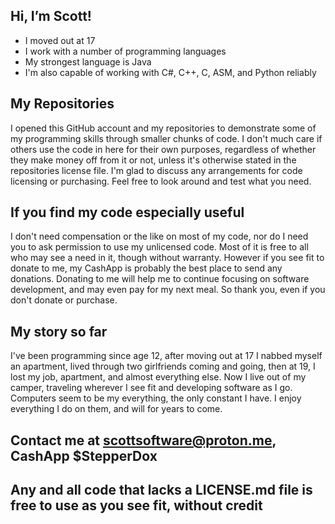 ## Hi, I’m Scott!
- I moved out at 17
- I work with a number of programming languages
- My strongest language is Java
- I'm also capable of working with C#, C++, C, ASM, and Python reliably

## My Repositories
I opened this GitHub account and my repositories to demonstrate some of my programming skills through
smaller chunks of code. I don't much care if others use the code in here for their own
purposes, regardless of whether they make money off from it or not, unless it's otherwise stated in 
the repositories license file. I'm glad to discuss any arrangements for code licensing or purchasing.
Feel free to look around and test what you need.

## If you find my code especially useful
I don't need compensation or the like on most of my code, nor do I need you to ask permission to use my
unlicensed code. Most of it is free to all who may see a need in it, though without warranty. However if 
you see fit to donate to me, my CashApp is probably the best place to send any donations. Donating to me 
will help me to continue focusing on software development, and may even pay for my next meal. So thank you, 
even if you don't donate or purchase.

## My story so far
I've been programming since age 12, after moving out at 17 I nabbed myself an apartment, lived through
two girlfriends coming and going, then at 19, I lost my job, apartment, and almost everything else. Now
I live out of my camper, traveling wherever I see fit and developing software as I go. Computers seem
to be my everything, the only constant I have. I enjoy everything I do on them, and will for years to come.

## Contact me at scottsoftware@proton.me, CashApp $StepperDox
## Any and all code that lacks a LICENSE.md file is free to use as you see fit, without credit

<!---
ScottSoftware/ScottSoftware is a ✨ special ✨ repository because its `README.md` (this file) appears on your GitHub profile.
You can click the Preview link to take a look at your changes.
--->
